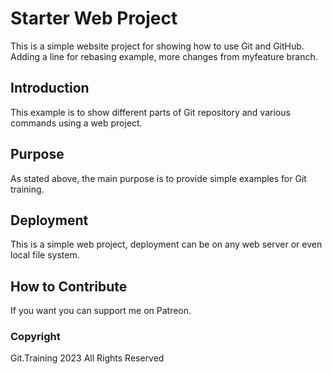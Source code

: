 # Starter Web Project

This is a simple website project for showing how to use Git and GitHub.
Adding a line for rebasing example, more changes from myfeature branch.

## Introduction

This example is to show different parts of Git repository and various commands using a web project.

## Purpose

As stated above, the main purpose is to provide simple examples for Git training.

## Deployment

This is a simple web project, deployment can be on any web server or even local file system.

## How to Contribute

If you want you can support me on Patreon.

### Copyright
Git.Training 2023 All Rights Reserved